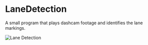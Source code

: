 # LaneDetection
A small program that plays dashcam footage and identifies the lane markings.

![Lane Detection](https://user-images.githubusercontent.com/52022661/211403130-4dfb6133-2de7-4bd2-81b5-4e17eac8dd91.gif)
